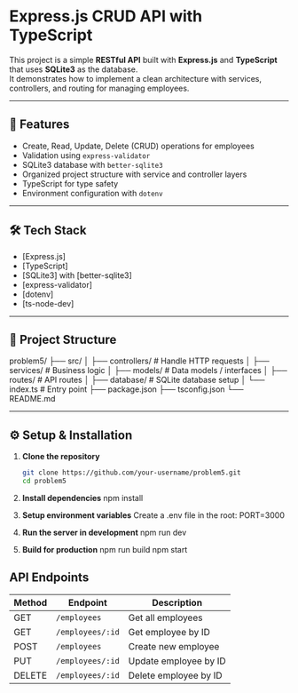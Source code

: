 # Express.js CRUD API with TypeScript

This project is a simple **RESTful API** built with **Express.js** and **TypeScript** that uses **SQLite3** as the database.  
It demonstrates how to implement a clean architecture with services, controllers, and routing for managing employees.

---

## 🚀 Features

- Create, Read, Update, Delete (CRUD) operations for employees
- Validation using `express-validator`
- SQLite3 database with `better-sqlite3`
- Organized project structure with service and controller layers
- TypeScript for type safety
- Environment configuration with `dotenv`

---

## 🛠️ Tech Stack

- [Express.js]
- [TypeScript]
- [SQLite3] with [better-sqlite3]
- [express-validator]
- [dotenv]
- [ts-node-dev]
---

## 📂 Project Structure

problem5/
├── src/
│ ├── controllers/ # Handle HTTP requests
│ ├── services/ # Business logic
│ ├── models/ # Data models / interfaces
│ ├── routes/ # API routes
│ ├── database/ # SQLite database setup
│ └── index.ts # Entry point
├── package.json
├── tsconfig.json
└── README.md

---

## ⚙️ Setup & Installation

1. **Clone the repository**

   ```bash
   git clone https://github.com/your-username/problem5.git
   cd problem5

   ```

2. **Install dependencies**
   npm install

3. **Setup environment variables**
   Create a .env file in the root:
   PORT=3000

4. **Run the server in development**
   npm run dev

5. **Build for production**
   npm run build
   npm start

## API Endpoints

| Method | Endpoint         | Description           |
| ------ | ---------------- | --------------------- |
| GET    | `/employees`     | Get all employees     |
| GET    | `/employees/:id` | Get employee by ID    |
| POST   | `/employees`     | Create new employee   |
| PUT    | `/employees/:id` | Update employee by ID |
| DELETE | `/employees/:id` | Delete employee by ID |
